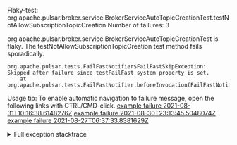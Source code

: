         
Flaky-test: org.apache.pulsar.broker.service.BrokerServiceAutoTopicCreationTest.testNotAllowSubscriptionTopicCreation
Number of failures: 3

org.apache.pulsar.broker.service.BrokerServiceAutoTopicCreationTest is flaky. The testNotAllowSubscriptionTopicCreation test method fails sporadically.

```
org.apache.pulsar.tests.FailFastNotifier$FailFastSkipException: Skipped after failure since testFailFast system property is set.
	at org.apache.pulsar.tests.FailFastNotifier.beforeInvocation(FailFastNotifier.java:88)

```

Usage tip: To enable automatic navigation to failure message, open the following links with CTRL/CMD-click.
[example failure 2021-08-31T10:16:38.6148276Z](https://github.com/apache/pulsar/runs/3471501156?check_suite_focus=true#step:10:1297)
[example failure 2021-08-30T23:13:45.5048074Z](https://github.com/apache/pulsar/runs/3467152431?check_suite_focus=true#step:9:553)
[example failure 2021-08-27T06:37:33.8381629Z](https://github.com/apache/pulsar/runs/3440411059?check_suite_focus=true#step:9:2475)


<details>
<summary>Full exception stacktrace</summary>
<code><pre>
org.apache.pulsar.tests.FailFastNotifier$FailFastSkipException: Skipped after failure since testFailFast system property is set.
	at org.apache.pulsar.tests.FailFastNotifier.beforeInvocation(FailFastNotifier.java:88)

</pre></code>
</details>

